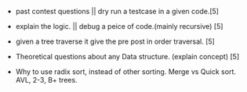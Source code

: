 - past contest questions ||  dry run a testcase in a given code.[5]

- explain the logic. || debug a peice of code.(mainly recursive) [5]

- given a tree traverse it give the pre post in order traversal. [5]
- Theoretical questions about any Data structure. (explain concept) [5]
- Why to use radix sort, instead of other sorting. Merge  vs Quick sort. AVL, 2-3, B+ trees.
